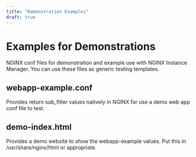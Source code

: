 ```yaml
---
title: "Demonstration Examples"
draft: true
---
```


# Examples for Demonstrations

NGINX conf files for demonstration and example use with NGINX Instance Manager.  You can use these files as generic testing templates.

## webapp-example.conf

Provides return sub_filter values natively in NGINX for use a demo web app conf file to test.

## demo-index.html

Provides a demo website to show the webapp-example values.  Put this in /usr/share/nginx/html or appropriate.
